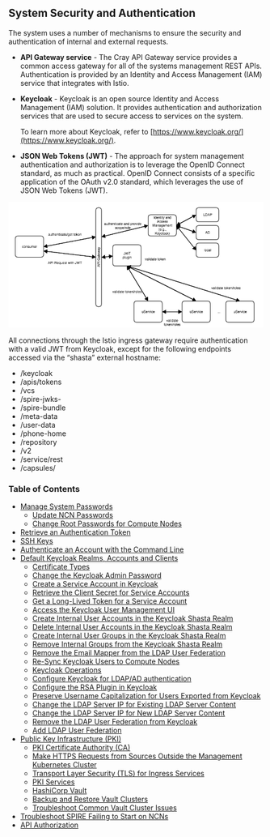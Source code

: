 ## System Security and Authentication

The  system uses a number of mechanisms to ensure the security and authentication of internal and external requests.

-   **API Gateway service** - The Cray API Gateway service provides a common access gateway for all of the systems management REST APIs. Authentication is provided by an Identity and Access Management \(IAM\) service that integrates with Istio.
-   **Keycloak** - Keycloak is an open source Identity and Access Management \(IAM\) solution. It provides authentication and authorization services that are used to secure access to services on the system.

    To learn more about Keycloak, refer to [https://www.keycloak.org/](https://www.keycloak.org/).

-   **JSON Web Tokens \(JWT\)** - The approach for system management authentication and authorization is to leverage the OpenID Connect standard, as much as practical. OpenID Connect consists of a specific application of the OAuth v2.0 standard, which leverages the use of JSON Web Tokens \(JWT\).

![Security Infrastructure](../../img/operations/Security_Infrastructure.png "Security Infrastructure")

All connections through the Istio ingress gateway require authentication with a valid JWT from Keycloak, except for the following endpoints accessed via the “shasta” external hostname:

-   /keycloak
-   /apis/tokens
-   /vcs
-   /spire-jwks-
-   /spire-bundle
-   /meta-data
-   /user-data
-   /phone-home
-   /repository
-   /v2
-   /service/rest
-   /capsules/


### Table of Contents

-   [Manage System Passwords](Manage_System_Passwords.md)
    -   [Update NCN Passwords](Update_NCN_Passwords.md)
    -   [Change Root Passwords for Compute Nodes](Change_Root_Passwords_for_Compute_Nodes.md)
-   [Retrieve an Authentication Token](Retrieve_an_Authentication_Token.md)
-   [SSH Keys](SSH_Keys.md)
-   [Authenticate an Account with the Command Line](Authenticate_an_Account_with_the_Command_Line.md)
-   [Default Keycloak Realms, Accounts and Clients](Default_Keycloak_Realsm_Accounts_and_Clients.md)
    -   [Certificate Types](Certificate_Types.md)
    -   [Change the Keycloak Admin Password](Change_the_Keycloak_Admin_Password.md)
    -   [Create a Service Account in Keycloak](Create_a_Service_Account_in_Keycloak.md)
    -   [Retrieve the Client Secret for Service Accounts](Retrieve_the_Client_Secret_for_Service_Accounts.md)
    -   [Get a Long-Lived Token for a Service Account](Get_a_Long-lived_Token_for_a_Service_Account.md)
    -   [Access the Keycloak User Management UI](Access_the_Keycloak_User_Managment_UI.md)
    -   [Create Internal User Accounts in the Keycloak Shasta Realm](Create_Internal_User_Accounts_in_the_Keycloak_Shasta_Realm.md)
    -   [Delete Internal User Accounts in the Keycloak Shasta Realm](Delete_Internal_User_Accounts_from_the_Keycloak_Shasta_Realm.md)
    -   [Create Internal User Groups in the Keycloak Shasta Realm](Create_Internal_User_Accounts_in_the_Keycloak_Shasta_Realm.md)
    -   [Remove Internal Groups from the Keycloak Shasta Realm](Remove_Internal_Groups_from_the_Keycloak_Shasta_Realm.md)
    -   [Remove the Email Mapper from the LDAP User Federation](Remove_the_Email_Mapper_from_the_LDAP_User_Federation.md)
    -   [Re-Sync Keycloak Users to Compute Nodes](Resync_Keycloak_Users_to_Compute_Nodes.md)
    -   [Keycloak Operations](Keycloak_Operations.md)
    -   [Configure Keycloak for LDAP/AD authentication](Configure_Keycloak_for_LDAPAD_Authentication.md)
    -   [Configure the RSA Plugin in Keycloak](Configure_the_RSA_Plugin_in_Keycloak.md)
    -   [Preserve Username Capitalization for Users Exported from Keycloak](Preserve_Username_Capitalization_for_Users_Exported_from_Keycloak.md)
    -   [Change the LDAP Server IP for Existing LDAP Server Content](Change_the_LDAP_Server_IP_for_Existing_LDAP_Server_Content.md)
    -   [Change the LDAP Server IP for New LDAP Server Content](Change_the_LDAP_Server_IP_for_New_LDAP_Server_Content.md)
    -   [Remove the LDAP User Federation from Keycloak](Remove_the_LDAP_User_Federation_from_Keycloak.md)
    -   [Add LDAP User Federation](Add_LDAP_User_Federation.md)
-   [Public Key Infrastructure \(PKI\)](Public_Key_Infrastructure_PKI.md)
    -   [PKI Certificate Authority \(CA\)](PKI_Certificate_Authority_CA.md)
    -   [Make HTTPS Requests from Sources Outside the Management Kubernetes Cluster](Make_HTTPS_Requests_from_Sources_Outside_the_Management_Kubernetes_Cluster.md)
    -   [Transport Layer Security \(TLS\) for Ingress Services](Transport_Layer_Security_for_Ingress_Services.md)
    -   [PKI Services](PKI_Services.md)
    -   [HashiCorp Vault](HashiCorp_Vault.md)
    -   [Backup and Restore Vault Clusters](Backup_and_Restore_Vault_Clusters.md)
    -   [Troubleshoot Common Vault Cluster Issues](Troubleshoot_Common_Vault_Cluster_Issues.md)
-   [Troubleshoot SPIRE Failing to Start on NCNs](Troubleshoot_SPIRE_Failing_to_Start_on_NCNs.md)
-   [API Authorization](API_Authorization.md)
